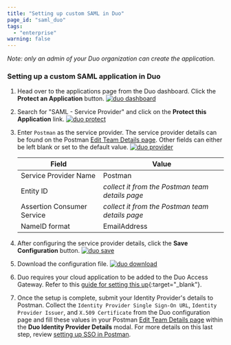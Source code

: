 ```yaml
---
title: "Setting up custom SAML in Duo"
page_id: "saml_duo"
tags: 
  - "enterprise"
warning: false
---
```


*Note: only an admin of your Duo organization can create the application.*

### Setting up a custom SAML application in Duo

1.   Head over to the applications page from the Duo dashboard. Click the **Protect an Application** button.
     [![duo dashboard](https://s3.amazonaws.com/postman-static-getpostman-com/postman-docs/duo_dashboard.png)](https://s3.amazonaws.com/postman-static-getpostman-com/postman-docs/duo_dashboard.png)  

2.   Search for "SAML - Service Provider" and click on the **Protect this Application** link.
     [![duo protect](https://s3.amazonaws.com/postman-static-getpostman-com/postman-docs/duo_protect.png)](https://s3.amazonaws.com/postman-static-getpostman-com/postman-docs/duo_protect.png)

3.   Enter `Postman` as the service provider. The service provider details can be found on the Postman [Edit Team Details page](https://go.postman.co/settings/team/general). Other fields can either be left blank or set to the default value.
     [![duo provider](https://s3.amazonaws.com/postman-static-getpostman-com/postman-docs/duo_provider.png)](https://s3.amazonaws.com/postman-static-getpostman-com/postman-docs/duo_provider.png)
 
     | **Field** | **Value** |
     |---|---|
     | Service Provider Name | Postman |
     | Entity ID | *collect it from the Postman team details page* |
     | Assertion Consumer Service | *collect it from the Postman team details page* |
     | NameID format | EmailAddress |

4.   After configuring the service provider details, click the **Save Configuration** button.
     [![duo save](https://s3.amazonaws.com/postman-static-getpostman-com/postman-docs/duo_save.png)](https://s3.amazonaws.com/postman-static-getpostman-com/postman-docs/duo_save.png)

5.   Download the configuration file.
     [![duo download](https://s3.amazonaws.com/postman-static-getpostman-com/postman-docs/duo_download.png)](https://s3.amazonaws.com/postman-static-getpostman-com/postman-docs/duo_download.png)
 
6.   Duo requires your cloud application to be added to the Duo Access Gateway. Refer to this [guide for setting this up](https://duo.com/docs/dag-generic){:target="_blank"}.

7.   Once the setup is complete, submit your Identity Provider's details to Postman. Collect the `Identity Provider Single Sign-On URL`, `Identity Provider Issuer`, and `X.509 Certificate` from the Duo configuration page and fill these values in your Postman [Edit Team Details page](https://go.postman.co/settings/team/general) within the **Duo Identity Provider Details** modal. For more details on this last step, review [setting up SSO in Postman](/docs/enterprise/sso/admin_sso). 
